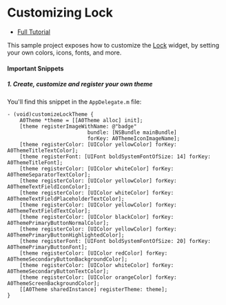 # Customizing Lock 

- [Full Tutorial](https://auth0.com/docs/quickstart/native/ios-objc/10-customizing-lock)

This sample project exposes how to customize the [Lock](https://github.com/auth0/Lock.iOS-OSX) widget, by setting your own colors, icons, fonts, and more.

#### Important Snippets

##### 1. Create, customize and register your own theme

You'll find this snippet in the `AppDelegate.m` file:

```objc
- (void)customizeLockTheme {
    A0Theme *theme = [[A0Theme alloc] init];
    [theme registerImageWithName: @"badge"
                          bundle: [NSBundle mainBundle]
                          forKey: A0ThemeIconImageName];
    [theme registerColor: [UIColor yellowColor] forKey: A0ThemeTitleTextColor];
    [theme registerFont: [UIFont boldSystemFontOfSize: 14] forKey: A0ThemeTitleFont];
    [theme registerColor: [UIColor whiteColor] forKey: A0ThemeSeparatorTextColor];
    [theme registerColor: [UIColor yellowColor] forKey: A0ThemeTextFieldIconColor];
    [theme registerColor: [UIColor whiteColor] forKey: A0ThemeTextFieldPlaceholderTextColor];
    [theme registerColor: [UIColor yellowColor] forKey: A0ThemeTextFieldTextColor];
    [theme registerColor: [UIColor blackColor] forKey: A0ThemePrimaryButtonNormalColor];
    [theme registerColor: [UIColor yellowColor] forKey: A0ThemePrimaryButtonHighlightedColor];
    [theme registerFont: [UIFont boldSystemFontOfSize: 20] forKey: A0ThemePrimaryButtonFont];
    [theme registerColor: [UIColor redColor] forKey: A0ThemeSecondaryButtonBackgroundColor];
    [theme registerColor: [UIColor whiteColor] forKey: A0ThemeSecondaryButtonTextColor];
    [theme registerColor: [UIColor orangeColor] forKey: A0ThemeScreenBackgroundColor];
    [[A0Theme sharedInstance] registerTheme: theme];
}
```

